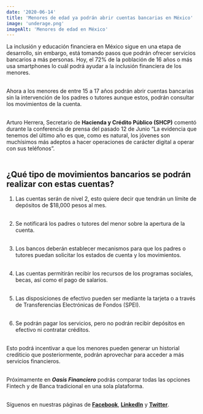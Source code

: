 ```yaml
--- 
date: '2020-06-14' 
title: 'Menores de edad ya podrán abrir cuentas bancarias en México' 
image: 'underage.png'
imageAlt: 'Menores de edad en México'
--- 
```


La inclusión y educación financiera en México sigue en una etapa de desarrollo, sin embargo, está tomando pasos que podrán ofrecer servicios bancarios a más personas. Hoy, el 72% de la población de 16 años o más usa smartphones lo cuál podrá ayudar a la inclusión financiera de los menores. <br/><br/>

Ahora a los menores de entre 15 a 17 años podrán abrir cuentas bancarias sin la intervención de los padres o tutores aunque estos, podrán consultar los movimientos de la cuenta. <br/><br/>

Arturo Herrera, Secretario de **Hacienda y Crédito Público (SHCP)** comentó durante la conferencia de prensa del pasado 12 de Junio “La evidencia que tenemos del último año es que, como es natural, los jóvenes son muchísimos más adeptos a hacer operaciones de carácter digital a operar con sus teléfonos”. <br/><br/>

## ¿Qué tipo de movimientos bancarios se podrán realizar con estas cuentas?

1. Las cuentas serán de nivel 2, esto quiere decir que tendrán un límite de depósitos de $18,000 pesos al mes. <br/><br/>

2. Se notificará los padres o tutores del menor sobre la apertura de la cuenta. <br/><br/>

3. Los bancos deberán establecer mecanismos para que los padres o tutores puedan solicitar los estados de cuenta y los movimientos. <br/><br/>

4. Las cuentas permitirán recibir los recursos de los programas sociales, becas, así como el pago de salarios. <br/><br/>

5. Las disposiciones de efectivo pueden ser mediante la tarjeta o a través de Transferencias Electrónicas de Fondos (SPEI). <br/><br/>

6. Se podrán pagar los servicios, pero no podrán recibir depósitos en efectivo ni contratar créditos. <br/><br/>

Esto podrá incentivar a que los menores pueden generar un historial crediticio que posteriormente, podrán aprovechar para acceder a más servicios financieros. <br/><br/>

Próximamente en ***Oasis Financiero*** podrás comparar todas las opciones Fintech y de Banca tradicional en una sola plataforma. <br/><br/>

Síguenos en nuestras páginas de **[Facebook](https://facebook.com/oasisfinanciero)**, **[LinkedIn](https://www.linkedin.com/company/oasisfinanciero/)** y **[Twitter](https://twitter.com/oasisfintech)**.